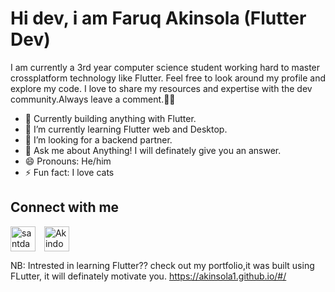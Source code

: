 # Hi dev, i am Faruq Akinsola (Flutter Dev)
I am currently a 3rd year computer science student working hard to master crossplatform technology like Flutter.
Feel free to look around my profile and explore my code. I love to share my resources and expertise with the dev community.Always leave a comment.🤗🙃

- 🔭 Currently building anything with Flutter.  
- 🌱 I’m currently learning Flutter web and Desktop. 
- 🤔 I’m looking for a backend partner.
- 💬 Ask me about Anything! I will definately give you an answer.
- 😄 Pronouns: He/him
- ⚡ Fun fact: I love cats

## Connect with me
<p align="start">
<a href="https://www.instagram.com/akindoyin_faruq" target="blank"><img align="center" src="https://cdn3.iconfinder.com/data/icons/2018-social-media-logotypes/1000/2018_social_media_popular_app_logo_instagram-64.png" alt="santdas36" height="40" width="40" /></a>
<a href=" https://twitter.com/AkindoyinFaruq" target="blank"><img align="center" src="https://cdn2.iconfinder.com/data/icons/social-media-2285/512/1_Twitter2_colored_svg-64.png" alt="Akindoyin Faruq" height="40" width="40" style="margin-left: 10px" /></a>
</p>


NB: Intrested in learning Flutter?? check out my portfolio,it was built using FLutter, it will definately motivate you. https://akinsola1.github.io/#/
